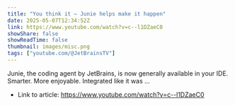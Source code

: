 ```yaml
---
title: "You think it – Junie helps make it happen"
date: 2025-05-07T12:34:52Z
link: https://www.youtube.com/watch?v=c--l1DZaeC0
showShare: false
showReadTime: false
thumbnail: images/misc.png
tags: ["youtube.com/@JetBrainsTV"]
---
```

Junie, the coding agent by JetBrains, is now generally available in your IDE. Smarter. More enjoyable. Integrated like it was ...

- Link to article: https://www.youtube.com/watch?v=c--l1DZaeC0